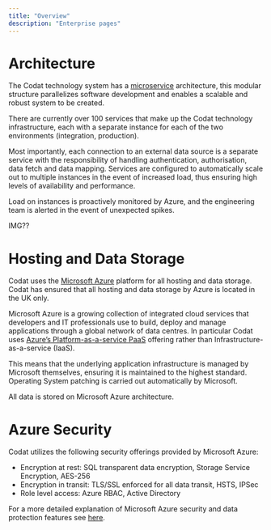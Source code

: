 ```yaml
---
title: "Overview"
description: "Enterprise pages"
---
```



# Architecture 

The Codat technology system has a [microservice](https://en.wikipedia.org/wiki/Microservices) architecture, this modular structure parallelizes software development and enables a scalable and robust system to be created.

There are currently over 100 services that make up the Codat technology infrastructure, each with a separate instance for each of the two environments (integration, production). 

Most importantly, each connection to an external data source is a separate service with the responsibility of handling authentication, authorisation, data fetch and data mapping. Services are configured to automatically scale out to multiple instances in the event of increased load, thus ensuring high levels of availability and performance. 

Load on instances is proactively monitored by Azure, and the engineering team is alerted in the event of unexpected spikes.


IMG??

# Hosting and Data Storage

Codat uses the [Microsoft Azure](https://azure.microsoft.com/en-us/) platform for all hosting and data storage.  Codat has ensured that all hosting and data storage by Azure is located in the UK only.

Microsoft Azure is a growing collection of integrated cloud services that developers and IT professionals use to build, deploy and manage applications through a global network of data centres.
In particular Codat uses [Azure’s Platform-as-a-service PaaS](https://azure.microsoft.com/en-gb/overview/what-is-paas/) offering rather than Infrastructure-as-a-service (IaaS). 

This means that the underlying application infrastructure is managed by Microsoft themselves, ensuring it is maintained to the highest standard. Operating System patching is carried out automatically by Microsoft.

All data is stored on Microsoft Azure architecture.

# Azure Security
Codat utilizes the following security offerings provided by Microsoft Azure:
 - Encryption at rest: SQL transparent data encryption, Storage Service Encryption, AES-256
 - Encryption in transit: TLS/SSL enforced for all data transit, HSTS, IPSec
 - Role level access: Azure RBAC, Active Directory

For a more detailed explanation of Microsoft Azure security and data protection features see [here](https://www.microsoft.com/en-us/trustcenter/).